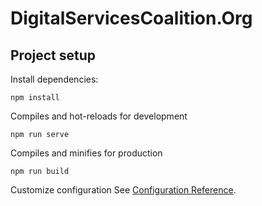 # DigitalServicesCoalition.Org

## Project setup
Install dependencies:
```
npm install
```

Compiles and hot-reloads for development
```
npm run serve
```

Compiles and minifies for production
```
npm run build
```

Customize configuration
See [Configuration Reference](https://cli.vuejs.org/config/).

